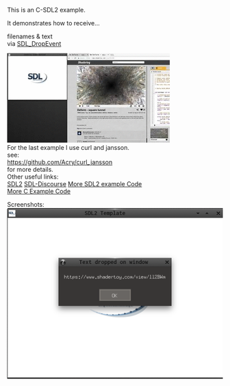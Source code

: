 This is an C-SDL2 example.

It demonstrates how to receive...  

filenames & text  
  via [SDL_DropEvent](https://wiki.libsdl.org/SDL_DropEvent)

![Screenshot2](screenshot2.gif)  
For the last example I use curl and jansson.  
see:  
https://github.com/Acry/curl_jansson  
for more details.  
Other useful links:  
[SDL2](https://www.libsdl.org/) [SDL-Discourse](https://discourse.libsdl.org)   [More SDL2 example Code](https://gist.github.com/Acry/baa861b8e370c6eddbb18519c487d9d8)  
[More C Example Code](https://gist.github.com/Acry/554e04bab3a2669a5ba2ecd4d673e875)  

Screenshots:  
![Screenshot](./screenshot.png)

